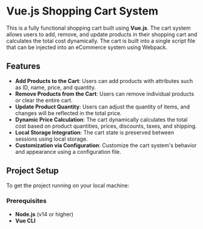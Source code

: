 # Vue.js Shopping Cart System



This is a fully functional shopping cart built using **Vue.js**. The cart system allows users to add, remove, and update products in their shopping cart and calculates the total cost dynamically. The cart is built into a single script file that can be injected into an eCommerce system using Webpack.

## Features

- **Add Products to the Cart**: Users can add products with attributes such as ID, name, price, and quantity.
- **Remove Products from the Cart**: Users can remove individual products or clear the entire cart.
- **Update Product Quantity**: Users can adjust the quantity of items, and changes will be reflected in the total price.
- **Dynamic Price Calculation**: The cart dynamically calculates the total cost based on product quantities, prices, discounts, taxes, and shipping.
- **Local Storage Integration**: The cart state is preserved between sessions using local storage.
- **Customization via Configuration**: Customize the cart system's behavior and appearance using a configuration file.

## Project Setup

To get the project running on your local machine:

### Prerequisites

- **Node.js** (v14 or higher)
- **Vue CLI**


